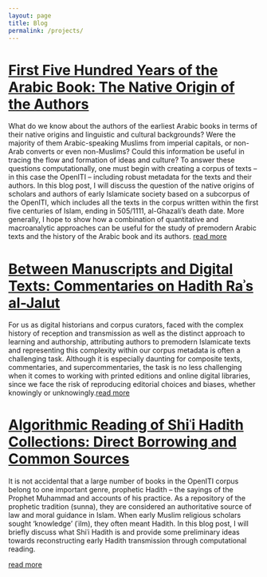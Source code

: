 ```yaml
---
layout: page
title: Blog
permalink: /projects/
---
```



# [First Five Hundred Years of the Arabic Book: The Native Origin of the Authors](https://kitab-project.org/b/)
What do we know about the authors of the earliest Arabic books in terms of their native origins and linguistic and cultural backgrounds? Were the majority of them Arabic-speaking Muslims from imperial capitals, or non-Arab converts or even non-Muslims? Could this information be useful in tracing the flow and formation of ideas and culture? To answer these questions computationally, one must begin with creating a corpus of texts – in this case the OpenITI – including robust metadata for the texts and their authors. In this blog post, I will discuss the question of the native origins of scholars and authors of early Islamicate society based on a subcorpus of the OpenITI, which includes all the texts in the corpus written within the first five centuries of Islam, ending in 505/1111, al-Ghazali’s death date. More generally, I hope to show how a combination of quantitative and macroanalytic approaches can be useful for the study of premodern Arabic texts and the history of the Arabic book and its authors. [read more](https://kitab-project.org/b/)

# [Between Manuscripts and Digital Texts: Commentaries on Hadith Raʾs al-Jalut](https://kitab-project.org/Between-Manuscripts-and-Digital-Texts-Commentaries-on-Hadith-Ra%CA%BEs-al-Jalut/)
For us as digital historians and corpus curators, faced with the complex history of reception and transmission as well as the distinct approach to learning and authorship, attributing authors to premodern Islamicate texts and representing this complexity within our corpus metadata is often a challenging task. Although it is especially daunting for composite texts, commentaries, and supercommentaries, the task is no less challenging when it comes to working with printed editions and online digital libraries, since we face the risk of reproducing editorial choices and biases, whether knowingly or unknowingly.[read more](https://kitab-project.org/Between-Manuscripts-and-Digital-Texts-Commentaries-on-Hadith-Ra%CA%BEs-al-Jalut/)

# [Algorithmic Reading of Shiʿi Hadith Collections: Direct Borrowing and Common Sources](https://kitab-project.org/Algorithmic-Reading-of-Shi%CA%BFi-Hadith-Collections-Direct-Borrowing-and-Common-Sources/)
It is not accidental that a large number of books in the OpenITI corpus belong to one important genre, prophetic Hadith – the sayings of the Prophet Muhammad and accounts of his practice. As a repository of the prophetic tradition (sunna), they are considered an authoritative source of law and moral guidance in Islam. When early Muslim religious scholars sought ‘knowledge’ (ʿilm), they often meant Hadith. In this blog post, I will briefly discuss what Shiʿi Hadith is and provide some preliminary ideas towards reconstructing early Hadith transmission through computational reading.

[read more](https://kitab-project.org/Algorithmic-Reading-of-Shi%CA%BFi-Hadith-Collections-Direct-Borrowing-and-Common-Sources/)

